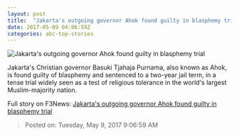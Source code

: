 ```yaml
---
layout: post
title:  "Jakarta's outgoing governor Ahok found guilty in blasphemy trial"
date: 2017-05-09 04:06:59Z
categories: abc-top-stories
---
```


![Jakarta's outgoing governor Ahok found guilty in blasphemy trial](http://www.abc.net.au/news/image/8039212-1x1-700x700.jpg)

Jakarta's Christian governor Basuki Tjahaja Purnama, also known as Ahok, is found guilty of blasphemy and sentenced to a two-year jail term, in a tense trial widely seen as a test of religious tolerance in the world's largest Muslim-majority nation.


Full story on F3News: [Jakarta's outgoing governor Ahok found guilty in blasphemy trial](http://www.f3nws.com/n/2f3PAB)

> Posted on: Tuesday, May 9, 2017 9:06:59 AM
